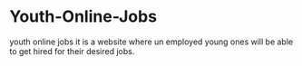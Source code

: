 # Youth-Online-Jobs
youth online jobs it is a website where un employed young ones will be able to get hired for their desired jobs.
